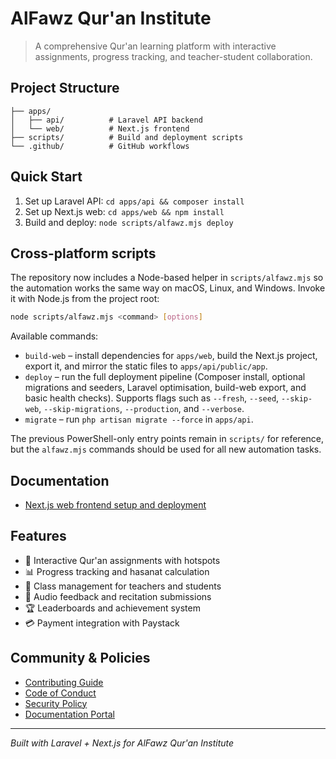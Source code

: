 # AlFawz Qur'an Institute

> A comprehensive Qur'an learning platform with interactive assignments, progress tracking, and teacher-student collaboration.

## Project Structure

```
├── apps/
│   ├── api/          # Laravel API backend
│   └── web/          # Next.js frontend
├── scripts/          # Build and deployment scripts
└── .github/          # GitHub workflows
```

## Quick Start

1. Set up Laravel API: `cd apps/api && composer install`
2. Set up Next.js web: `cd apps/web && npm install`
3. Build and deploy: `node scripts/alfawz.mjs deploy`

## Cross-platform scripts

The repository now includes a Node-based helper in `scripts/alfawz.mjs` so the
automation works the same way on macOS, Linux, and Windows. Invoke it with
Node.js from the project root:

```bash
node scripts/alfawz.mjs <command> [options]
```

Available commands:

- `build-web` – install dependencies for `apps/web`, build the Next.js project,
  export it, and mirror the static files to `apps/api/public/app`.
- `deploy` – run the full deployment pipeline (Composer install, optional
  migrations and seeders, Laravel optimisation, build-web export, and basic
  health checks). Supports flags such as `--fresh`, `--seed`, `--skip-web`,
  `--skip-migrations`, `--production`, and `--verbose`.
- `migrate` – run `php artisan migrate --force` in `apps/api`.

The previous PowerShell-only entry points remain in `scripts/` for reference,
but the `alfawz.mjs` commands should be used for all new automation tasks.

## Documentation

- [Next.js web frontend setup and deployment](apps/web/README.md)

## Features

- 🎯 Interactive Qur'an assignments with hotspots
- 📊 Progress tracking and hasanat calculation
- 👥 Class management for teachers and students
- 🎵 Audio feedback and recitation submissions
- 🏆 Leaderboards and achievement system
- 💳 Payment integration with Paystack

## Community & Policies

- [Contributing Guide](CONTRIBUTING.md)
- [Code of Conduct](CODE_OF_CONDUCT.md)
- [Security Policy](SECURITY.md)
- [Documentation Portal](docs/README.md)

---

*Built with Laravel + Next.js for AlFawz Qur'an Institute*
